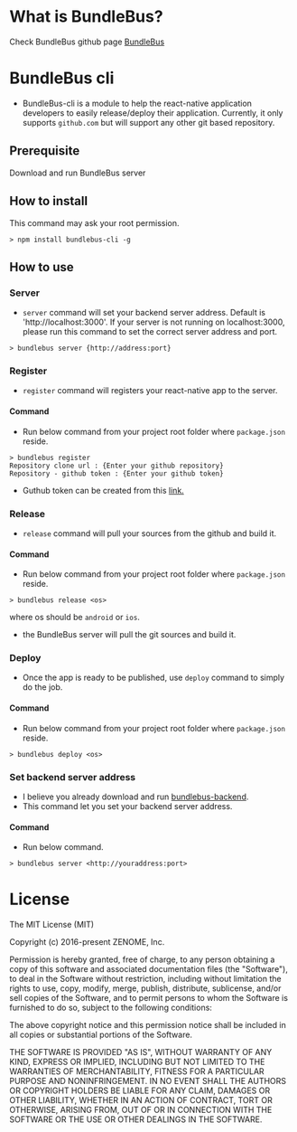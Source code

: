 # What is BundleBus? #
Check BundleBus github page [BundleBus](https://github.com/zenome/BundleBus) 

# BundleBus cli #
* BundleBus-cli is a module to help the react-native application developers to easily release/deploy their application. Currently, it only supports `github.com` but will support any other git based repository.

## Prerequisite ##
Download and run BundleBus server

## How to install ##
This command may ask your root permission.
~~~
> npm install bundlebus-cli -g
~~~

## How to use ##

### Server ####
* `server` command will set your backend server address. Default is 'http://localhost:3000'. If your server is not running on localhost:3000, please run this command to set the correct server address and port.
~~~~
> bundlebus server {http://address:port}
~~~~

### Register ###
* `register` command will registers your react-native app to the server.

#### Command 
* Run below command from your project root folder where `package.json` reside.
~~~
> bundlebus register
Repository clone url : {Enter your github repository}
Repository - github token : {Enter your github token}
~~~
* Guthub token can be created from this [link.](https://help.github.com/articles/creating-an-access-token-for-command-line-use/)

### Release ###
* `release` command will pull your sources from the github and build it.

#### Command
* Run below command from your project root folder where `package.json` reside.
~~~
> bundlebus release <os>
~~~
where os should be `android` or `ios`.
* the BundleBus server will pull the git sources and build it.

### Deploy ###
* Once the app is ready to be published, use `deploy` command to simply do the job.

#### Command
* Run below command from your project root folder where `package.json` reside.
~~~~
> bundlebus deploy <os>
~~~~

### Set backend server address
* I believe you already download and run [bundlebus-backend](https://github.com/zenome/BundleBus_backend).
* This command let you set your backend server address.

#### Command
* Run below command.
~~~~
> bundlebus server <http://youraddress:port>
~~~~

# License #
The MIT License (MIT)

Copyright (c) 2016-present ZENOME, Inc.

Permission is hereby granted, free of charge, to any person obtaining a copy of this software and associated documentation files (the "Software"), to deal in the Software without restriction, including without limitation the rights to use, copy, modify, merge, publish, distribute, sublicense, and/or sell copies of the Software, and to permit persons to whom the Software is furnished to do so, subject to the following conditions:

The above copyright notice and this permission notice shall be included in all copies or substantial portions of the Software.

THE SOFTWARE IS PROVIDED "AS IS", WITHOUT WARRANTY OF ANY KIND, EXPRESS OR IMPLIED, INCLUDING BUT NOT LIMITED TO THE WARRANTIES OF MERCHANTABILITY, FITNESS FOR A PARTICULAR PURPOSE AND NONINFRINGEMENT. IN NO EVENT SHALL THE AUTHORS OR COPYRIGHT HOLDERS BE LIABLE FOR ANY CLAIM, DAMAGES OR OTHER LIABILITY, WHETHER IN AN ACTION OF CONTRACT, TORT OR OTHERWISE, ARISING FROM, OUT OF OR IN CONNECTION WITH THE SOFTWARE OR THE USE OR OTHER DEALINGS IN THE SOFTWARE.

